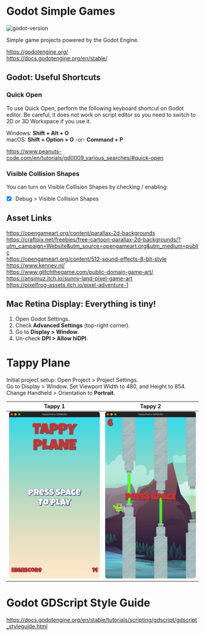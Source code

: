 # Godot Simple Games

![godot-version](https://img.shields.io/badge/Godot-4.2.1-blue)

Simple game projects powered by the Godot Engine.  

https://godotengine.org/  
https://docs.godotengine.org/en/stable/  


## Godot: Useful Shortcuts

### Quick Open
To use Quick Open, perform the following keyboard shortcut on Godot editor. 
Be careful, it does not work on script editor so you need to switch to 2D or 
3D Workspace if you use it.

Windows: **Shift + Alt + O**  
macOS: **Shift + Option + O** -or- **Command + P**  

https://www.peanuts-code.com/en/tutorials/gd0009_various_searches/#quick-open  

### Visible Collision Shapes
You can turn on Visible Collision Shapes by checking / enabling:  
- [x] Debug > Visible Collision Shapes


## Asset Links
https://opengameart.org/content/parallax-2d-backgrounds  
https://craftpix.net/freebies/free-cartoon-parallax-2d-backgrounds/?utm_campaign=Website&utm_source=opengameart.org&utm_medium=public  
https://opengameart.org/content/512-sound-effects-8-bit-style  
https://www.kenney.nl/  
https://www.glitchthegame.com/public-domain-game-art/  
https://ansimuz.itch.io/sunny-land-pixel-game-art  
https://pixelfrog-assets.itch.io/pixel-adventure-1  

## Mac Retina Display: Everything is tiny!
1. Open Godot Settings.
2. Check **Advanced Settings** (top-right corner).
3. Go to **Display > Window**.
4. Un-check **DPI > Allow hiDPI**.

# Tappy Plane
Initial project setup: Open Project > Project Settings.  
Go to Display > Window. Set Viewport Width to 480, and Height to 854.  
Change Handheld > Orientation to **Portrait**.

| Tappy 1 | Tappy 2 |
| :---: | :---: |
![Tappy 1](Screenshot/tappy-01.png) | ![Tappy 1](Screenshot/tappy-02.png)

# Godot GDScript Style Guide
https://docs.godotengine.org/en/stable/tutorials/scripting/gdscript/gdscript_styleguide.html  
